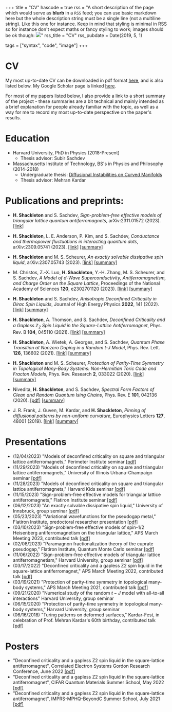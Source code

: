 +++
title = "CV"
hascode = true
rss = "A short description of the page which would serve as **blurb** in a `RSS` feed; you can use basic markdown here but the whole description string must be a single line (not a multiline string). Like this one for instance. Keep in mind that styling is minimal in RSS so for instance don't expect maths or fancy styling to work; images should be ok though: ![](https://upload.wikimedia.org/wikipedia/en/b/b0/Rick_and_Morty_characters.jpg)"
rss_title = "CV"
rss_pubdate = Date(2019, 5, 1)

tags = ["syntax", "code", "image"]
+++

# CV

My most up-to-date CV can be downloaded in pdf format [here](/pdfs/henryShackletonCV.pdf), and is also listed below. My Google Scholar page is linked [here](https://scholar.google.com/citations?user=VO6t9ZQAAAAJ&hl=en).

For most of my papers listed below, I also provide a link to a short summary of the project - these summaries are a bit technical and mainly intended as a brief explanation for people already familiar with the topic, as well as a way for me to record my most up-to-date perspective on the paper's results.

# Education    
* Harvard University, PhD in Physics (2018-Present) 
  * Thesis advisor: Subir Sachdev
* Massachusetts Institute of Technology, BS's in Physics and Philosophy (2014-2018)         
  * Undergraduate thesis: [Diffusional Instabilities on Curved Manifolds](https://dspace.mit.edu/handle/1721.1/120212)
  * Thesis advisor: Mehran Kardar  
# Publications and preprints:     
- **H. Shackleton** and S. Sachdev, *Sign-problem-free effective models of triangular lattice quantum antiferromagnets*, arXiv:2311.01572 (2023). [[link]](https://arxiv.org/abs/2311.01572)


- **H. Shackleton**, L. E. Anderson, P. Kim, and S. Sachdev, *Conductance and thermopower fluctuations in interacting quantum dots*, arXiv:2309.05741 (2023). [[link]](https://doi.org/10.48550/arXiv.2309.05741) [[summary]](/papers/graphenetheory)

- **H. Shackleton** and M. S. Scheurer, *An exactly solvable dissipative spin liquid*, arXiv:2307.05743 (2023). [[link]](https://doi.org/10.48550/arXiv.2307.05743) [[summary]](/papers/bilayer)

- M. Christos, Z.-X. Luo, **H. Shackleton**, Y.-H. Zhang, M. S. Scheurer, and S. Sachdev, *A Model of d-Wave Superconductivity, Antiferromagnetism, and Charge Order on the Square Lattice*, Proceedings of the National Academy of Sciences **120**, e2302701120 (2023). [[link]](https://doi.org/10.1073/pnas.2302701120) [[summary]](/papers/ancilla)

- **H. Shackleton** and S. Sachdev, *Anisotropic Deconfined Criticality in Dirac Spin Liquids*, Journal of High Energy Physics **2022**, 141 (2022). [[link]](https://doi.org/10.1007/JHEP07(2022)141) [[summary]](/papers/dqcp2) 

- **H. Shackleton**, A. Thomson, and S. Sachdev, *Deconfined Criticality and a Gapless $\mathbb{Z}_2$ Spin Liquid in the Square-Lattice Antiferromagnet*, Phys. Rev. B **104**, 045110 (2021). [[link]](https://doi.org/10.1103/PhysRevB.104.045110) [[summary]](/papers/dqcp1) 

- **H. Shackleton**, A. Wietek, A. Georges, and S. Sachdev, *Quantum Phase Transition at Nonzero Doping in a Random t-J Model*, Phys. Rev. Lett. **126**, 136602 (2021). [[link]](https://doi.org/10.1103/PhysRevLett.126.136602) [[summary]](/papers/tj) 

- **H. Shackleton** and M. S. Scheurer, *Protection of Parity-Time Symmetry in Topological Many-Body Systems: Non-Hermitian Toric Code and Fracton Models*, Phys. Rev. Research **2**, 033022 (2020). [[link]](https://doi.org/10.1103/PhysRevResearch.2.033022) [[summary]](/papers/tc)

- Nivedita, **H. Shackleton**, and S. Sachdev, *Spectral Form Factors of Clean and Random Quantum Ising Chains*, Phys. Rev. E **101**, 042136 (2020). [[pdf]](https://doi.org/10.1103/PhysRevE.101.042136) [[summary]](/papers/isingsff)

- J. R. Frank, J. Guven, M. Kardar, and **H. Shackleton**, *Pinning of diffusional patterns by non-uniform curvature*, Europhysics Letters **127**, 48001 (2019). [[link]](https://doi.org/10.1209/0295-5075/127/48001) [[summary]](/papers/kardar) 

# Presentations
* (12/04/2023) "Models of deconfined criticality on square and triangular lattice antiferromagnets," Perimeter Institute seminar [[pdf]](/presentations/dec23Perimeter.pdf)
* (11/29/2023) "Models of deconfined criticality on square and triangular lattice antiferromagnets," University of Illinois Urbana-Champaign seminar [[pdf]](/presentations/nov23UIUC.pdf)
* (11/28/2023) "Models of deconfined criticality on square and triangular lattice antiferromagnets," Harvard Kids seminar [[pdf]](/presentations/nov23Kids.pdf)
* (11/15/2023) "Sign-problem-free effective models for triangular lattice antiferromagnets," Flatiron Institute seminar [[pdf]](/presentations/nov23Flatiron.pdf)
* (06/12/2023) "An exactly solvable dissipative spin liquid," University of Innsbruck, group seminar [[pdf]](/presentations/jun23Innsbruck.pdf)
* (05/23/2023) "Variational wavefunctions for the pseudogap metal," Flatiron Institute, predoctoral researcher presentation [[pdf]](/presentations/may23Flatiron.pdf)
* (03/10/2023) "Sign-problem-free effective models of spin-1/2 Heisenberg antiferromagnetism on the triangular lattice," APS March Meeting 2023, contributed talk [[pdf]](/presentations/mar23APS.pdf)
* (02/08/2023) "Paramagnon fractionalization theory of the cuprate pseudogap," Flatiron Institute, Quantum Monte Carlo seminar [[pdf]](/presentations/feb23Flatiron.pdf)
* (11/06/2022) "Sign-problem-free effective models of triangular lattice antiferromagnetism," Harvard University, group seminar [[pdf]](/presentations/nov22Harvard.pdf)
* (03/17/2022) "Deconfined criticality and a gapless Z2 spin liquid in the square-lattice antiferromagnet," APS March Meeting 2022, contributed talk [[pdf]](/presentations/mar22APS.pdf)
* (03/19/2021) "Protection of parity-time symmetry in topological many-body systems," APS March Meeting 2021, contributed talk [[pdf]](/presentations/mar21APS.pdf)
* (09/21/2020) "Numerical study of the random $t-J$ model with all-to-all interactions" Harvard University, group seminar 
* (06/15/2020) "Protection of parity-time symmetry in topological many-body systems," Harvard University, group seminar 
* (06/16/2018) "Turing patterns on deformed surfaces," Kardar-Fest, in celebration of Prof. Mehran Kardar's 60th birthday, contributed talk [[pdf]](/presentations/jun18Kardar.pdf)
# Posters 
* "Deconfined criticality and a gapless Z2 spin liquid in the square-lattice antiferromagnet", Correlated Electron Systems Gordon Research Conference, June 2022 [[pdf]](/posters/grc.pdf)
* "Deconfined criticality and a gapless Z2 spin liquid in the square-lattice antiferromagnet", CIFAR Quantum Materials Summer School, May 2022 [[pdf]](/posters/cifar.pdf)
* "Deconfined criticality and a gapless Z2 spin liquid in the square-lattice antiferromagnet", IMPRS-MPHQ-BeyondC Summer School, July 2021 [[pdf]](/posters/imprs.pdf)

